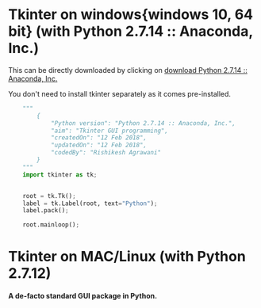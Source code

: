 # Tkinter on windows{windows 10, 64 bit} (with Python 2.7.14 :: Anaconda, Inc.)

This can be directly downloaded by clicking on [ download Python 2.7.14 :: Anaconda, Inc.](https://anaconda.org/) 

You don't need to install tkinter separately as it comes pre-installed.

```python
	"""
		{
			"Python version": "Python 2.7.14 :: Anaconda, Inc.",
			"aim": "Tkinter GUI programming",
			"createdOn": "12 Feb 2018",
			"updatedOn": "12 Feb 2018",
			"codedBy": "Rishikesh Agrawani"
		}
	"""
	import tkinter as tk; 


	root = tk.Tk();
	label = tk.Label(root, text="Python");
	label.pack();

	root.mainloop();

```

# Tkinter on MAC/Linux (with Python 2.7.12)

#### A de-facto standard GUI package in Python.